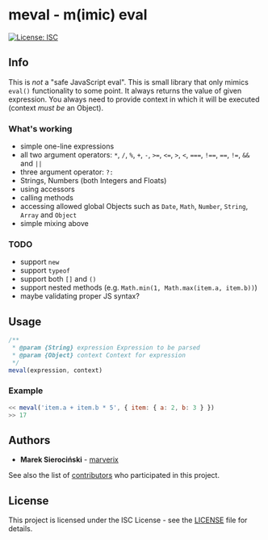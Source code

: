 # meval - m(imic) eval

[![License: ISC](https://img.shields.io/badge/License-ISC-blue.svg)](LICENSE)

## Info

This is *not* a "safe JavaScript eval". This is small library that only mimics `eval()` functionality to some point.
It always returns the value of given expression. You always need to provide context in which it will be executed 
(context *must be* an Object).

### What's working

* simple one-line expressions
* all two argument operators: `*`, `/`, `%`, `+`, `-`, `>=`, `<=`, `>`, `<`, `===`, `!==`, `==`, `!=`, `&&` and `||`
* three argument operator: `?:`
* Strings, Numbers (both Integers and Floats)
* using accessors
* calling methods
* accessing allowed global Objects such as `Date`, `Math`, `Number`, `String`, `Array` and `Object`
* simple mixing above

### TODO

* support `new`
* support `typeof`
* support both `[]` and `()`
* support nested methods (e.g. `Math.min(1, Math.max(item.a, item.b))`)
* maybe validating proper JS syntax?

## Usage

```js
/**
 * @param {String} expression Expression to be parsed
 * @param {Object} context Context for expression
 */
meval(expression, context)
```

### Example

```js
<< meval('item.a + item.b * 5', { item: { a: 2, b: 3 } })
>> 17
```

## Authors

* **Marek Sierociński** - [marverix](https://github.com/marverix)

See also the list of [contributors](https://github.com/marverix/meval/contributors)
who participated in this project.

## License

This project is licensed under the ISC License - see the [LICENSE](LICENSE) file for details.
